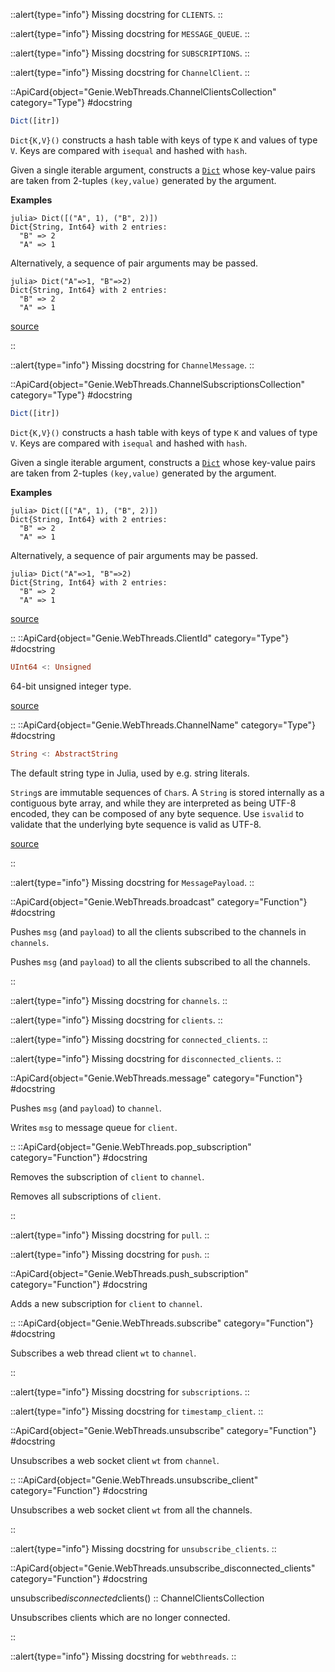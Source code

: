



::alert{type="info"}
Missing docstring for `CLIENTS`. 
::




::alert{type="info"}
Missing docstring for `MESSAGE_QUEUE`. 
::




::alert{type="info"}
Missing docstring for `SUBSCRIPTIONS`. 
::




::alert{type="info"}
Missing docstring for `ChannelClient`. 
::


::ApiCard{object="Genie.WebThreads.ChannelClientsCollection" category="Type"}
#docstring


```julia
Dict([itr])
```

`Dict{K,V}()` constructs a hash table with keys of type `K` and values of type `V`. Keys are compared with `isequal` and hashed with `hash`.

Given a single iterable argument, constructs a [`Dict`](cookies.md#Base.Dict) whose key-value pairs are taken from 2-tuples `(key,value)` generated by the argument.

**Examples**

```julia-repl
julia> Dict([("A", 1), ("B", 2)])
Dict{String, Int64} with 2 entries:
  "B" => 2
  "A" => 1
```

Alternatively, a sequence of pair arguments may be passed.

```julia-repl
julia> Dict("A"=>1, "B"=>2)
Dict{String, Int64} with 2 entries:
  "B" => 2
  "A" => 1
```


<a target='_blank' href='https://github.com/JuliaLang/julia/blob/bed2cd540a11544ed4be381d471bbf590f0b745e/base/dict.jl#L31-L56' class='documenter-source'>source</a><br>

::


::alert{type="info"}
Missing docstring for `ChannelMessage`. 
::


::ApiCard{object="Genie.WebThreads.ChannelSubscriptionsCollection" category="Type"}
#docstring


```julia
Dict([itr])
```

`Dict{K,V}()` constructs a hash table with keys of type `K` and values of type `V`. Keys are compared with `isequal` and hashed with `hash`.

Given a single iterable argument, constructs a [`Dict`](cookies.md#Base.Dict) whose key-value pairs are taken from 2-tuples `(key,value)` generated by the argument.

**Examples**

```julia-repl
julia> Dict([("A", 1), ("B", 2)])
Dict{String, Int64} with 2 entries:
  "B" => 2
  "A" => 1
```

Alternatively, a sequence of pair arguments may be passed.

```julia-repl
julia> Dict("A"=>1, "B"=>2)
Dict{String, Int64} with 2 entries:
  "B" => 2
  "A" => 1
```


<a target='_blank' href='https://github.com/JuliaLang/julia/blob/bed2cd540a11544ed4be381d471bbf590f0b745e/base/dict.jl#L31-L56' class='documenter-source'>source</a><br>

::
::ApiCard{object="Genie.WebThreads.ClientId" category="Type"}
#docstring


```julia
UInt64 <: Unsigned
```

64-bit unsigned integer type.


<a target='_blank' href='https://github.com/JuliaLang/julia/blob/bed2cd540a11544ed4be381d471bbf590f0b745e/base/docs/basedocs.jl#L2021-L2025' class='documenter-source'>source</a><br>

::
::ApiCard{object="Genie.WebThreads.ChannelName" category="Type"}
#docstring


```julia
String <: AbstractString
```

The default string type in Julia, used by e.g. string literals.

`String`s are immutable sequences of `Char`s. A `String` is stored internally as a contiguous byte array, and while they are interpreted as being UTF-8 encoded, they can be composed of any byte sequence. Use `isvalid` to validate that the underlying byte sequence is valid as UTF-8.


<a target='_blank' href='https://github.com/JuliaLang/julia/blob/bed2cd540a11544ed4be381d471bbf590f0b745e/base/strings/string.jl#L34-L43' class='documenter-source'>source</a><br>

::


::alert{type="info"}
Missing docstring for `MessagePayload`. 
::


::ApiCard{object="Genie.WebThreads.broadcast" category="Function"}
#docstring


Pushes `msg` (and `payload`) to all the clients subscribed to the channels in `channels`.


Pushes `msg` (and `payload`) to all the clients subscribed to all the channels.

::


::alert{type="info"}
Missing docstring for `channels`. 
::




::alert{type="info"}
Missing docstring for `clients`. 
::




::alert{type="info"}
Missing docstring for `connected_clients`. 
::




::alert{type="info"}
Missing docstring for `disconnected_clients`. 
::


::ApiCard{object="Genie.WebThreads.message" category="Function"}
#docstring


Pushes `msg` (and `payload`) to `channel`.


Writes `msg` to message queue for `client`.

::
::ApiCard{object="Genie.WebThreads.pop_subscription" category="Function"}
#docstring


Removes the subscription of `client` to `channel`.


Removes all subscriptions of `client`.

::


::alert{type="info"}
Missing docstring for `pull`. 
::




::alert{type="info"}
Missing docstring for `push`. 
::


::ApiCard{object="Genie.WebThreads.push_subscription" category="Function"}
#docstring


Adds a new subscription for `client` to `channel`.

::
::ApiCard{object="Genie.WebThreads.subscribe" category="Function"}
#docstring


Subscribes a web thread client `wt` to `channel`.

::


::alert{type="info"}
Missing docstring for `subscriptions`. 
::




::alert{type="info"}
Missing docstring for `timestamp_client`. 
::


::ApiCard{object="Genie.WebThreads.unsubscribe" category="Function"}
#docstring


Unsubscribes a web socket client `wt` from `channel`.

::
::ApiCard{object="Genie.WebThreads.unsubscribe_client" category="Function"}
#docstring


Unsubscribes a web socket client `wt` from all the channels.

::


::alert{type="info"}
Missing docstring for `unsubscribe_clients`. 
::


::ApiCard{object="Genie.WebThreads.unsubscribe_disconnected_clients" category="Function"}
#docstring


unsubscribe*disconnected*clients() :: ChannelClientsCollection

Unsubscribes clients which are no longer connected.

::


::alert{type="info"}
Missing docstring for `webthreads`. 
::


